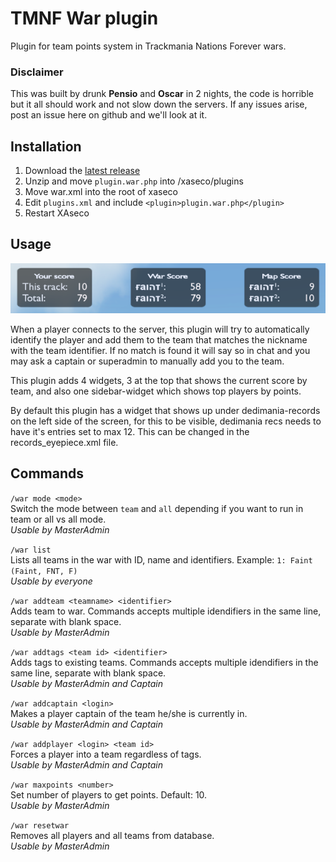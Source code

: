 # TMNF War plugin
Plugin for team points system in Trackmania Nations Forever wars. 

### Disclaimer
This was built by drunk **Pensio** and **Oscar** in 2 nights, the code is horrible but it all should work and not slow down the servers. If any issues arise, post an issue here on github and we'll look at it.

## Installation
1. Download the [latest release](https://github.com/rosen91/tmnf-war-plugin/archive/refs/heads/master.zip)
2. Unzip and move `plugin.war.php` into /xaseco/plugins
3. Move war.xml into the root of xaseco
4. Edit `plugins.xml` and include `<plugin>plugin.war.php</plugin>`
5. Restart XAseco

## Usage
![Plugin](https://raw.githubusercontent.com/rosen91/tmnf-war-plugin/master/faintwar.png)

When a player connects to the server, this plugin will try to automatically identify the player and add them to the team that matches the nickname with the team identifier. If no match is found it will say so in chat and you may ask a captain or superadmin to manually add you to the team. 

This plugin adds 4 widgets, 3 at the top that shows the current score by team, and also one sidebar-widget which shows top players by points.

By default this plugin has a widget that shows up under dedimania-records on the left side of the screen, for this to be visible, dedimania recs needs to have it's entries set to max 12. This can be changed in the records_eyepiece.xml file.

## Commands
```/war mode <mode>```  
Switch the mode between `team` and `all` depending if you want to run in team or all vs all mode.  
*Usable by MasterAdmin*

```/war list```  
Lists all teams in the war with ID, name and identifiers. Example: `1: Faint (Faint, FNT, F)`  
*Usable by everyone*

```/war addteam <teamname> <identifier>```  
Adds team to war. Commands accepts multiple idendifiers in the same line, separate with blank space.  
*Usable by MasterAdmin*

```/war addtags <team id> <identifier>```  
Adds tags to existing teams. Commands accepts multiple idendifiers in the same line, separate with blank space.  
*Usable by MasterAdmin and Captain*

```/war addcaptain <login>```  
Makes a player captain of the team he/she is currently in.  
*Usable by MasterAdmin and Captain*

```/war addplayer <login> <team id>```  
Forces a player into a team regardless of tags.  
*Usable by MasterAdmin and Captain*

```/war maxpoints <number>```  
Set number of players to get points. Default: 10.  
*Usable by MasterAdmin*

```/war resetwar```  
Removes all players and all teams from database.  
*Usable by MasterAdmin*

